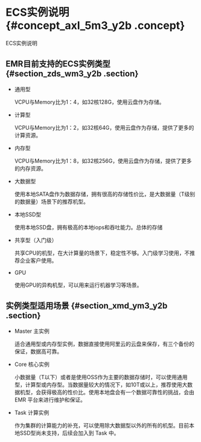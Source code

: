 # ECS实例说明 {#concept_axl_5m3_y2b .concept}

ECS实例说明

## EMR目前支持的ECS实例类型 {#section_zds_wm3_y2b .section}

-   通用型

    VCPU与Memory比为1：4，如32核128G，使用云盘作为存储。

-   计算型

    VCPU与Memory比为1：2，如32核64G，使用云盘作为存储，提供了更多的计算资源。

-   内存型

    VCPU与Memory比为1：8，如32核256G，使用云盘作为存储，提供了更多的内存资源。

-   大数据型

    使用本地SATA盘作为数据存储，拥有很高的存储性价比，是大数据量（T级别的数据量）场景下的推荐机型。

-   本地SSD型

    使用本地SSD盘，拥有极高的本地iops和吞吐能力。总体的存储

-   共享型（入门级）

    共享CPU的机型，在大计算量的场景下，稳定性不够。入门级学习使用，不推荐企业客户使用。

-   GPU

    使用GPU的异构机型，可以用来运行机器学习等场景。


## 实例类型适用场景 {#section_xmd_ym3_y2b .section}

-   Master 主实例

    适合通用型或内存型实例，数据直接使用阿里云的云盘来保存，有三个备份的保证，数据高可靠。

-   Core 核心实例

    小数据量（T以下）或者是使用OSS作为主要的数据存储时，可以使用通用型，计算型或内存型。当数据量较大的情况下，如10T或以上，推荐使用大数据机型，会获得极高的性价比。使用本地盘会有一个数据可靠性的挑战，会由 EMR 平台来进行维护和保证。

-   Task 计算实例

    作为集群的计算能力的补充，可以使用除大数据型以外的所有的机型。目前本地SSD型尚未支持，后续会加入到 Task 中。


